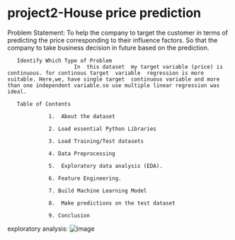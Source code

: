 # project2-House price prediction

  Problem Statement:
         To help the company to target the customer in terms of predicting the price corresponding to their influence factors. So that the company to take business decision in future based on the prediction.

       Identify Which Type of Problem
                         In  this dataset  my target variable (price) is continuous. for continous target  variable  regression is more suitable. Here,we, have single target  continuous variable and more than one independent variable.so use multiple linear regression was ideal.  

       Table of Contents

                 1.  About the dataset

                 2. Load essential Python Libraries

                 3. Load Training/Test datasets

                 4. Data Preprocessing

                 5.  Exploratory data analysis (EDA).

                 6. Feature Engineering.

                 7. Build Machine Learning Model

                 8.  Make predictions on the test dataset

                 9. Conclusion
                 
   exploratory analysis:
   ![image](https://user-images.githubusercontent.com/117625658/211464915-8297d301-c440-4d85-b872-c1476dcaf68f.png)
